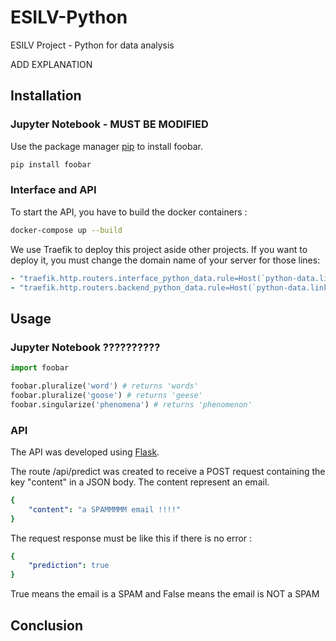 # ESILV-Python
ESILV Project - Python for data analysis 

ADD EXPLANATION

## Installation

### Jupyter Notebook - MUST BE MODIFIED

Use the package manager [pip](https://pip.pypa.io/en/stable/) to install foobar.

```bash
pip install foobar
```

### Interface and API

To start the API, you have to build the docker containers :

```bash
docker-compose up --build
```

We use Traefik to deploy this project aside other projects.
If you want to deploy it, you must change the domain name of your server for those lines:

```yaml
- "traefik.http.routers.interface_python_data.rule=Host(`python-data.linkable.tech`)"
- "traefik.http.routers.backend_python_data.rule=Host(`python-data.linkable.tech`) && PathPrefix(`/api`)"
```


## Usage

### Jupyter Notebook ??????????


```python
import foobar

foobar.pluralize('word') # returns 'words'
foobar.pluralize('goose') # returns 'geese'
foobar.singularize('phenomena') # returns 'phenomenon'
```

### API

The API was developed using [Flask](https://pypi.org/project/Flask/).

The route /api/predict was created to receive a POST request containing the key "content" in a JSON body. The content represent an email.

```yaml
{
    "content": "a SPAMMMMM email !!!!"
}
```

The request response must be like this if there is no error :

```yaml
{
    "prediction": true
}
```

True means the email is a SPAM and False means the email is NOT a SPAM


## Conclusion

